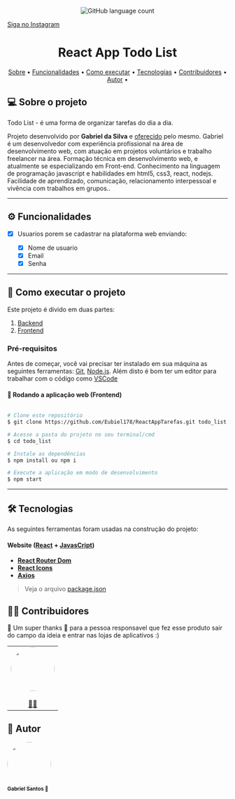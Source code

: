 <p align="center">
  <img alt="GitHub language count" src="https://img.shields.io/github/languages/count/tgmarinho/README-ecoleta?color=%2304D361">

<a href="https://www.instagram.com/tech_gabriel/">Siga no Instagram</a>

</p>

<h1 align="center">
  React App Todo List
</h1>

<p align="center">
 <a href="#-sobre-o-projeto">Sobre</a> •
 <a href="#-funcionalidades">Funcionalidades</a> •
 <a href="#-como-executar-o-projeto">Como executar</a> • 
 <a href="#-tecnologias">Tecnologias</a> • 
 <a href="#-contribuidores">Contribuidores</a> • 
 <a href="#-autor">Autor</a> • 
</p>

## 💻 Sobre o projeto

Todo List - é uma forma de organizar tarefas do dia a dia.

Projeto desenvolvido por **Gabriel da Silva** e [oferecido](https://www.instagram.com/tech_gabriel/) pelo mesmo. Gabriel é um desenvolvedor com experiência profissional na área de desenvolvimento web, com atuação em projetos voluntários e trabalho freelancer na área. Formação técnica em desenvolvimento web, e atualmente se especializando em Front-end. Conhecimento na linguagem de programação javascript e habilidades em html5, css3, react, nodejs. Facilidade de aprendizado, comunicação, relacionamento interpessoal e vivência com trabalhos em grupos..

---

## ⚙️ Funcionalidades

- [x] Usuarios porem se cadastrar na plataforma web enviando:

  - [x] Nome de usuario
  - [x] Email
  - [x] Senha

---

## 🚀 Como executar o projeto

Este projeto é divido em duas partes:

1. <a href="https://github.com/Eubiel178/Api-For-TodoList">Backend</a>
2. <a href="#">Frontend</a>

### Pré-requisitos

Antes de começar, você vai precisar ter instalado em sua máquina as seguintes ferramentas:
[Git](https://git-scm.com), [Node.js](https://nodejs.org/en/).
Além disto é bom ter um editor para trabalhar com o código como [VSCode](https://code.visualstudio.com/)

#### 🧭 Rodando a aplicação web (Frontend)

```bash

# Clone este repositório
$ git clone https://github.com/Eubiel178/ReactAppTarefas.git todo_list

# Acesse a pasta do projeto no seu terminal/cmd
$ cd todo_list

# Instale as dependências
$ npm install ou npm i

# Execute a aplicação em modo de desenvolvimento
$ npm start
```

---

## 🛠 Tecnologias

As seguintes ferramentas foram usadas na construção do projeto:

#### **Website** ([React](https://reactjs.org/) + [JavasCript](https://developer.mozilla.org/pt-BR/docs/Learn/JavaScript/First_steps/What_is_JavaScript))

- **[React Router Dom](https://github.com/ReactTraining/react-router/tree/master/packages/react-router-dom)**
- **[React Icons](https://react-icons.github.io/react-icons/)**
- **[Axios](https://github.com/axios/axios)**

> Veja o arquivo [package.json](https://github.com/Eubiel178/ReactAppTarefas/blob/main/package.json)

## 👨‍💻 Contribuidores

💜 Um super thanks 👏 para a pessoa responsavel que fez esse produto sair do campo da ideia e entrar nas lojas de aplicativos :)

<table>
  <tr>
    <td align="center">
  <a href="https://eubiel178.github.io/gabrieldeveloper/">
  <img style="border-radius: 50%;"  width="100px;" src="https://eubiel178.github.io/gabrieldeveloper/image/photo.jpg" alt=""/>
  <br />
  <sub><b></b></sub></a><br /><a href="https://www.instagram.com/tech_gabriel/" >👨‍🚀</a></td>
  </tr>

</table>

## 🦸 Autor

<img style="border-radius: 50%;" width="100px;" src="https://eubiel178.github.io/gabrieldeveloper/image/photo.jpg"/>
<br />
<sub><b>Gabriel Santos 🚀</b></sub></a>
 <br />
